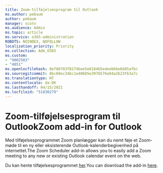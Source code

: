 ```yaml
---
title: Zoom-tilføjelsesprogram til Outlook
ms.author: pebaum
author: pebaum
manager: scotv
ms.audience: Admin
ms.topic: article
ms.service: o365-administration
ROBOTS: NOINDEX, NOFOLLOW
localization_priority: Priority
ms.collection: Adm_O365
ms.custom:
- "9002503"
- "4851"
ms.openlocfilehash: 8ef80703f8274bee5e8184b5e4eeb6be0d45afbc
ms.sourcegitcommit: 8bc60ec34bc1e40685e3976576e04a2623f63a7c
ms.translationtype: HT
ms.contentlocale: da-DK
ms.lasthandoff: 04/15/2021
ms.locfileid: "51830279"
---
```

# <a name="zoom-add-in-for-outlook"></a><span data-ttu-id="95fdb-102">Zoom-tilføjelsesprogram til Outlook</span><span class="sxs-lookup"><span data-stu-id="95fdb-102">Zoom add-in for Outlook</span></span>

<span data-ttu-id="95fdb-103">Med tilføjelsesprogrammet Zoom planlægger kan du nemt føje et Zoom-møde til en ny eller eksisterende Outlook-kalenderbegivenhed på internettet.</span><span class="sxs-lookup"><span data-stu-id="95fdb-103">The Zoom Scheduler add-in allows you to easily add a Zoom meeting to any new or existing Outlook calendar event on the web.</span></span>

<span data-ttu-id="95fdb-104">Du kan hente tilføjelsesprogrammet [her](https://go.microsoft.com/fwlink/?linkid=2126413).</span><span class="sxs-lookup"><span data-stu-id="95fdb-104">You can download the add-in [here](https://go.microsoft.com/fwlink/?linkid=2126413).</span></span>
 